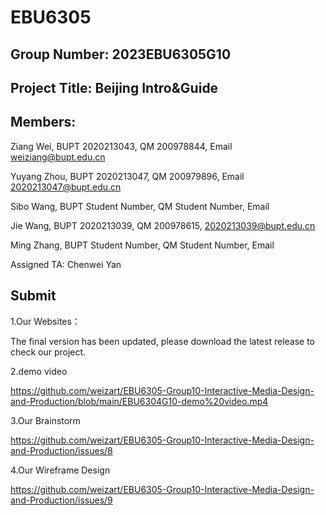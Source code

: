 # EBU6305

## Group Number: 2023EBU6305G10

## Project Title: Beijing Intro&Guide

## Members:

Ziang Wei, BUPT 2020213043, QM 200978844, Email weiziang@bupt.edu.cn

Yuyang Zhou, BUPT 2020213047, QM 200979896, Email 2020213047@bupt.edu.cn

Sibo Wang, BUPT Student Number, QM Student Number, Email

Jie Wang, BUPT 2020213039, QM 200978615, 2020213039@bupt.edu.cn

Ming Zhang, BUPT Student Number, QM Student Number, Email

Assigned TA: Chenwei Yan

## Submit

1.Our Websites：  

The final version has been updated, please download the latest release to check our project.
  
2.demo video

https://github.com/weizart/EBU6305-Group10-Interactive-Media-Design-and-Production/blob/main/EBU6304G10-demo%20video.mp4

3.Our Brainstorm

https://github.com/weizart/EBU6305-Group10-Interactive-Media-Design-and-Production/issues/8

4.Our Wireframe Design

https://github.com/weizart/EBU6305-Group10-Interactive-Media-Design-and-Production/issues/9

